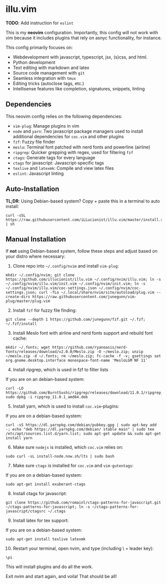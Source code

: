 # illu.vim

**TODO**: Add instruction for `eslint`

This is my **neovim** configuration. Importantly, this config will not work
with vim because it includes plugins that rely on asnyc functionality, for
instance.

This config primarily focuses on:

- Webdevelopment with javascript, typescript, jsx, (s)css, and html.
- Python development
- Text editing with markdown and latex
- Source code management with `git`
- Seamless integration with `tmux`
- Editing tricks (autoclose tags, etc.)
- Intellisense features like completion, signatures, snippets, linting

## Dependencies

This neovim config relies on the following dependencies:

- `vim-plug`: Manage plugins in vim
- `node` and `yarn`: Two javascript package managers used to install additional dependencies for `coc.vim` and other plugins
- `fzf`: Fuzzy file finder
- `meslo`: Terminal font patched with nerd fonts and powerline (airline)
- `ripgrep`: Quicker grepping with regex, used for filtering `fzf`
- `ctags`: Generate tags for every language
- `ctags` for javascript: Javascript-specific tags
- `texlive` and `latexmk`: Compile and view latex files
- `eslint`: Javascript linting

## Auto-Installation

**TL;DR**: Using Debian-based system? Copy + paste this in a terminal to auto install:

```
curl -sSL https://raw.githubusercontent.com/iLLucionist/illu.vim/master/install.sh | sh
```

## Manual Installation

If **not** using Debian-based system, follow these steps and adjust based on your distro where necessary:

1. Clone repo into `~/.config/nvim` and install `vim-plug`:

```
mkdir ~/.config/nvim; git clone https://github.com/illucionist/illu.vim ~/.config/nvim/illu.vim; ln -s ~/.config/nvim/illu.vim/init.vim ~/.config/nvim/init.vim; ln -s ~/.config/nvim/illu.vim/coc-settings.json ~/.config/nvim/coc-settings.json; curl -fLo ~/.local/share/nvim/site/autoload/plug.vim --create-dirs https://raw.githubusercontent.com/junegunn/vim-plug/master/plug.vim
```

2. Install `fzf` for fuzzy file finding:

```
git clone --depth 1 https://github.com/junegunn/fzf.git ~/.fzf; ~/.fzf/install
```

3. Install Meslo font with airline and nerd fonts support and rebuild font cache:

```
mkdir ~/.fonts; wget https://github.com/ryanoasis/nerd-fonts/releases/download/v2.0.0/Meslo.zip -O ~/meslo.zip; unzip ~/meslo.zip -d ~/.fonts; rm ~/meslo.zip; fc-cache -f -v; gsettings set org.gnome.desktop.interface monospace-font-name 'MesloLGM NF 11'
```

4. Install ripgrep, which is used in fzf to filter lists

If you are on an debian-based system:

```
curl -LO https://github.com/BurntSushi/ripgrep/releases/download/11.0.1/ripgrep_11.0.1_amd64.deb; sudo dpkg -i ripgrep_11.0.1_amd64.deb
```

5. Install yarn, which is used to install `coc.vim`-plugins:

If you are on a debian-based system:

```
curl -sS https://dl.yarnpkg.com/debian/pubkey.gpg | sudo apt-key add -; echo "deb https://dl.yarnpkg.com/debian/ stable main" | sudo tee /etc/apt/sources.list.d/yarn.list; sudo apt-get update && sudo apt-get install yarn
```

6. Make sure `nodejs` is installed, which `coc.vim` relies on:

```
sudo curl -sL install-node.now.sh/lts | sudo bash
```

7. Make sure `ctags` is installed for `coc.vim` and `vim-gutentags`:

If you are on a debian-based system:

```
sudo apt-get install exuberant-ctags
```

8. Install ctags for javascript:

```
git clone https://github.com/romainl/ctags-patterns-for-javascript.git ~/ctags-patterns-for-javascript; ln -s ~/ctags-patterns-for-javascript/ctagsrc ~/.ctags
```

9. Install latex for tex support:

If you are on a debian-based system:

```
sudo apt-get install texlive latexmk
```

10. Restart your terminal, open nvim, and type (including \ = leader key):

```
\pi
```

This will install plugins and do all the work.

Exit nvim and start again, and voila!
That should be all!
